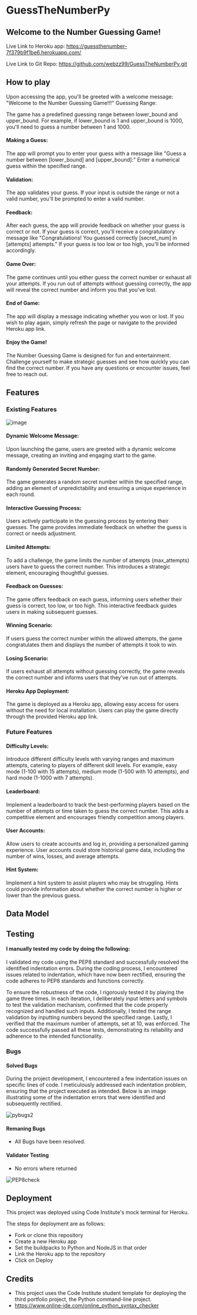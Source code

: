 # GuessTheNumberPy

## Welcome to the Number Guessing Game!

Live Link to Heroku app: https://guessthenumber-7f379b9f1be6.herokuapp.com/

Live Link to Git Repo: https://github.com/webzz99/GuessTheNumberPy.git


## How to play 

Upon accessing the app, you'll be greeted with a welcome message: "Welcome to the Number Guessing Game!!!"
Guessing Range:

The game has a predefined guessing range between lower_bound and upper_bound.
For example, if lower_bound is 1 and upper_bound is 1000, you'll need to guess a number between 1 and 1000.

#### Making a Guess:
The app will prompt you to enter your guess with a message like "Guess a number between [lower_bound] and [upper_bound]:"
Enter a numerical guess within the specified range.

#### Validation:
The app validates your guess. If your input is outside the range or not a valid number, you'll be prompted to enter a valid number.

#### Feedback:
After each guess, the app will provide feedback on whether your guess is correct or not.
If your guess is correct, you'll receive a congratulatory message like "Congratulations! You guessed correctly [secret_num] in [attempts] attempts."
If your guess is too low or too high, you'll be informed accordingly.

#### Game Over:
The game continues until you either guess the correct number or exhaust all your attempts.
If you run out of attempts without guessing correctly, the app will reveal the correct number and inform you that you've lost.

#### End of Game:
The app will display a message indicating whether you won or lost.
If you wish to play again, simply refresh the page or navigate to the provided Heroku app link.

#### Enjoy the Game!
The Number Guessing Game is designed for fun and entertainment. Challenge yourself to make strategic guesses and see how quickly you can find the correct number. If you have any questions or encounter issues, feel free to reach out.
## Features 

### Existing Features 
![image](https://github.com/webzz99/GuessTheNumberPy/assets/11245795/2f48bc0f-6556-4532-82b0-eb3afabf8aa9)

#### Dynamic Welcome Message:
Upon launching the game, users are greeted with a dynamic welcome message, creating an inviting and engaging start to the game.

#### Randomly Generated Secret Number:
The game generates a random secret number within the specified range, adding an element of unpredictability and ensuring a unique experience in each round.

#### Interactive Guessing Process:
Users actively participate in the guessing process by entering their guesses. The game provides immediate feedback on whether the guess is correct or needs adjustment.

#### Limited Attempts:
To add a challenge, the game limits the number of attempts (max_attempts) users have to guess the correct number. This introduces a strategic element, encouraging thoughtful guesses.

#### Feedback on Guesses:
The game offers feedback on each guess, informing users whether their guess is correct, too low, or too high. This interactive feedback guides users in making subsequent guesses.

#### Winning Scenario:
If users guess the correct number within the allowed attempts, the game congratulates them and displays the number of attempts it took to win.

#### Losing Scenario:
If users exhaust all attempts without guessing correctly, the game reveals the correct number and informs users that they've run out of attempts.

#### Heroku App Deployment:
The game is deployed as a Heroku app, allowing easy access for users without the need for local installation. Users can play the game directly through the provided Heroku app link.

### Future Features 

#### Difficulty Levels:
Introduce different difficulty levels with varying ranges and maximum attempts, catering to players of different skill levels. For example, easy mode (1-100 with 15 attempts), medium mode (1-500 with 10 attempts), and hard mode (1-1000 with 7 attempts).

#### Leaderboard:
Implement a leaderboard to track the best-performing players based on the number of attempts or time taken to guess the correct number. This adds a competitive element and encourages friendly competition among players.

#### User Accounts:
Allow users to create accounts and log in, providing a personalized gaming experience. User accounts could store historical game data, including the number of wins, losses, and average attempts.

#### Hint System:
Implement a hint system to assist players who may be struggling. Hints could provide information about whether the correct number is higher or lower than the previous guess.

## Data Model 

## Testing 

#### I manually tested my code by doing the following: 

I validated my code using the PEP8 standard and successfully resolved the identified indentation errors. During the coding process, I encountered issues related to indentation, which have now been rectified, ensuring the code adheres to PEP8 standards and functions correctly.

To ensure the robustness of the code, I rigorously tested it by playing the game three times. In each iteration, I deliberately input letters and symbols to test the validation mechanism, confirmed that the code properly recognized and handled such inputs. Additionally, I tested the range validation by inputting numbers beyond the specified range. Lastly, I verified that the maximum number of attempts, set at 10, was enforced. The code successfully passed all these tests, demonstrating its reliability and adherence to the intended functionality.

### Bugs

#### Solved Bugs 
During the project development, I encountered a few indentation issues on specific lines of code. I meticulously addressed each indentation problem, ensuring that the project executed as intended. Below is an image illustrating some of the indentation errors that were identified and subsequently rectified.

![pybugs2](https://github.com/webzz99/GuessTheNumberPy/assets/11245795/92a75e81-50b2-4951-b471-595143757f1b)

#### Remaning Bugs 
* All Bugs have been resolved. 

#### Validator Testing 

* No errors where returned

![PEP8check](https://github.com/webzz99/GuessTheNumberPy/assets/11245795/26a8529b-c24f-404d-8e7d-4ffc014aebb3)

## Deployment 
This project was deployed using Code Institute's mock terminal for Heroku.

The steps for deployment are as follows:

* Fork or clone this repository
* Create a new Heroku app
* Set the buildpacks to Python and NodeJS in that order
* Link the Heroku app to the repository
* Click on Deploy

## Credits 
* This project uses the Code Institute student template for deploying the third portfolio project, the Python command-line project.
* https://www.online-ide.com/online_python_syntax_checker

